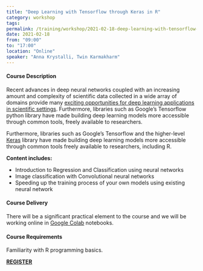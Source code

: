 ```yaml
---
title: "Deep Learning with Tensorflow through Keras in R"
category: workshop
tags:
permalink: /training/workshop/2021-02-18-deep-learning-with-tensorflow-in-r
date: 2021-02-18
from: "09:00"
to: "17:00"
location: "Online"
speaker: "Anna Krystalli, Twin Karmakharm"
---
```


#### Course Description


Recent advances in deep neural networks coupled with an increasing amount and complexity of scientific data collected in a wide array of domains provide many [exciting opportunities for deep learning applications in scientific settings](https://arxiv.org/abs/2003.11755). Furthermore, libraries such as Google’s Tensorflow python library have made building deep learning models more accessible through common tools, freely available to researchers.

Furthermore, libraries such as Google’s Tensorflow and the higher-level [Keras](https://tensorflow.rstudio.com/guide/keras/) library have made building deep learning models more accessible through common tools freely available to researchers, including R.

**Content includes:**

- Introduction to Regression and Classification using neural networks
- Image classification with Convolutional neural networks
- Speeding up the training process of your own models using existing neural network

#### Course Delivery

There will be a significant practical element to the course and we will be working online in [Google Colab](https://colab.research.google.com/) notebooks.

#### Course Requirements

Familiarity with R programming basics.


<div class="social-media-inner container text-center">
            <a href="https://www.eventbrite.co.uk/e/132217446943" class="btn btn-success font-weight-normal btn-wrap">
                <strong>REGISTER</strong>
            </a>
        </div>
